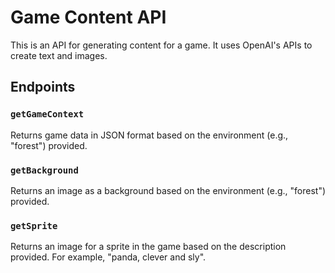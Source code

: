 # Game Content API

This is an API for generating content for a game. It uses OpenAI's APIs to create text and images.

## Endpoints

### `getGameContext`
Returns game data in JSON format based on the environment (e.g., "forest") provided.

### `getBackground`
Returns an image as a background based on the environment (e.g., "forest") provided.

### `getSprite`
Returns an image for a sprite in the game based on the description provided. For example, "panda, clever and sly".
